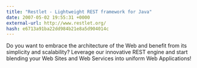 ```yaml
---
title: "Restlet - Lightweight REST framework for Java"
date: 2007-05-02 19:55:31 +0000
external-url: http://www.restlet.org/
hash: e6713a91ba22dd984b21e8a5d904014c
---
```


Do you want to embrace the architecture of the Web and benefit from its simplicity and scalability? Leverage our innovative REST engine and start blending your Web Sites and Web Services into uniform Web Applications!

